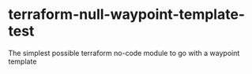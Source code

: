 # terraform-null-waypoint-template-test

The simplest possible terraform no-code module to go with a waypoint template
